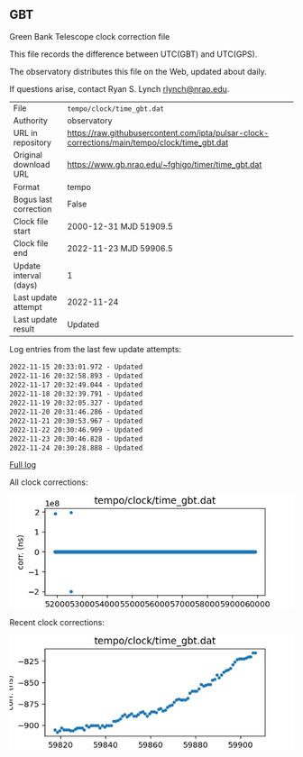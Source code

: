 
## GBT

Green Bank Telescope clock correction file

This file records the difference between UTC(GBT) and UTC(GPS).

The observatory distributes this file on the Web, updated about daily.

If questions arise, contact Ryan S. Lynch <rlynch@nrao.edu>.

|     |     |
|:--- |:--- |
| File | `tempo/clock/time_gbt.dat` |
| Authority | observatory |
| URL in repository | <https://raw.githubusercontent.com/ipta/pulsar-clock-corrections/main/tempo/clock/time_gbt.dat> |
| Original download URL | <https://www.gb.nrao.edu/~fghigo/timer/time_gbt.dat> |
| Format | tempo |
| Bogus last correction | False |
| Clock file start | 2000-12-31 MJD 51909.5 |
| Clock file end | 2022-11-23 MJD 59906.5 |
| Update interval (days) | 1 |
| Last update attempt | 2022-11-24 |
| Last update result | Updated |

Log entries from the last few update attempts:
```
2022-11-15 20:33:01.972 - Updated
2022-11-16 20:32:58.893 - Updated
2022-11-17 20:32:49.044 - Updated
2022-11-18 20:32:39.791 - Updated
2022-11-19 20:32:05.327 - Updated
2022-11-20 20:31:46.286 - Updated
2022-11-21 20:30:53.967 - Updated
2022-11-22 20:30:46.909 - Updated
2022-11-23 20:30:46.828 - Updated
2022-11-24 20:30:28.888 - Updated
```
[Full log](https://raw.githubusercontent.com/ipta/pulsar-clock-corrections/main/log/tempo/clock/time_gbt.dat.log)


All clock corrections:

![plot of all clock corrections](time_gbt.dat.png "All corrections")

Recent clock corrections:

![plot of recent clock corrections](time_gbt.dat.short.png "Recent corrections")

